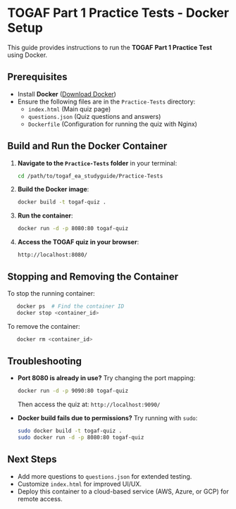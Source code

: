 # TOGAF Part 1 Practice Tests - Docker Setup

This guide provides instructions to run the **TOGAF Part 1 Practice Test** using Docker.

## **Prerequisites**
- Install **Docker** ([Download Docker](https://www.docker.com/get-started))
- Ensure the following files are in the `Practice-Tests` directory:
  - `index.html` (Main quiz page)
  - `questions.json` (Quiz questions and answers)
  - `Dockerfile` (Configuration for running the quiz with Nginx)

## **Build and Run the Docker Container**

1. **Navigate to the `Practice-Tests` folder** in your terminal:
   ```sh
   cd /path/to/togaf_ea_studyguide/Practice-Tests
   ```

2. **Build the Docker image**:
   ```sh
   docker build -t togaf-quiz .
   ```

3. **Run the container**:
   ```sh
   docker run -d -p 8080:80 togaf-quiz
   ```

4. **Access the TOGAF quiz in your browser**:
   ```
   http://localhost:8080/
   ```

## **Stopping and Removing the Container**
To stop the running container:
```sh
   docker ps  # Find the container ID
   docker stop <container_id>
```

To remove the container:
```sh
   docker rm <container_id>
```

## **Troubleshooting**
- **Port 8080 is already in use?** Try changing the port mapping:
  ```sh
  docker run -d -p 9090:80 togaf-quiz
  ```
  Then access the quiz at: `http://localhost:9090/`

- **Docker build fails due to permissions?** Try running with `sudo`:
  ```sh
  sudo docker build -t togaf-quiz .
  sudo docker run -d -p 8080:80 togaf-quiz
  ```

## **Next Steps**
- Add more questions to `questions.json` for extended testing.
- Customize `index.html` for improved UI/UX.
- Deploy this container to a cloud-based service (AWS, Azure, or GCP) for remote access.


